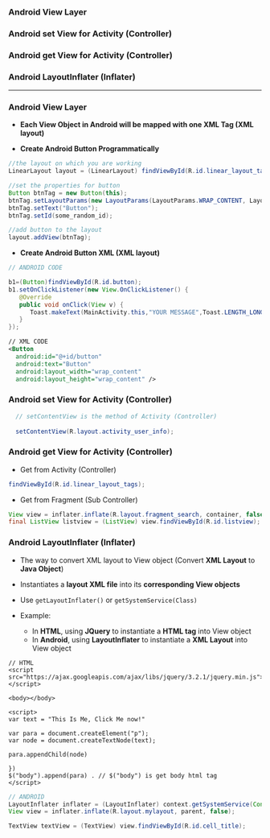 ### Android View Layer
### Android set View for Activity (Controller)
### Android get View for Activity (Controller)
### Android LayoutInflater (Inflater)

-----------------------

### Android View Layer

* **Each View Object in Android will be mapped with one XML Tag (XML layout)**

* **Create Android Button Programmatically**

```java
//the layout on which you are working
LinearLayout layout = (LinearLayout) findViewById(R.id.linear_layout_tags);

//set the properties for button
Button btnTag = new Button(this);
btnTag.setLayoutParams(new LayoutParams(LayoutParams.WRAP_CONTENT, LayoutParams.WRAP_CONTENT));
btnTag.setText("Button");
btnTag.setId(some_random_id);

//add button to the layout
layout.addView(btnTag);
```

* **Create Android Button XML (XML layout)**
```java
// ANDROID CODE

b1=(Button)findViewById(R.id.button);
b1.setOnClickListener(new View.OnClickListener() {
   @Override
   public void onClick(View v) {
      Toast.makeText(MainActivity.this,"YOUR MESSAGE",Toast.LENGTH_LONG).show();
   }
});
```

```xml   
// XML CODE
<Button
  android:id="@+id/button"
  android:text="Button"
  android:layout_width="wrap_content"
  android:layout_height="wrap_content" />
```

### Android set View for Activity (Controller)

```java
  // setContentView is the method of Activity (Controller)
  
  setContentView(R.layout.activity_user_info);
```

### Android get View for Activity (Controller)
* Get from Activity (Controller)

```java
findViewById(R.id.linear_layout_tags);
```
* Get from Fragment (Sub Controller)

```java
View view = inflater.inflate(R.layout.fragment_search, container, false);
final ListView listview = (ListView) view.findViewById(R.id.listview);
```

### Android LayoutInflater (Inflater)
* The way to convert XML layout to View object (Convert **XML Layout** to **Java Object**)
* Instantiates a **layout XML file** into its **corresponding View objects**
* Use `getLayoutInflater()` or `getSystemService(Class)`

* Example:
  * In **HTML**, using **JQuery** to instantiate a **HTML tag** into View object
  * In **Android**, using **LayoutInflater**  to instantiate a **XML Layout** into View object
 
```
// HTML 
<script src="https://ajax.googleapis.com/ajax/libs/jquery/3.2.1/jquery.min.js"></script>

<body></body>

<script>
var text = "This Is Me, Click Me now!"

var para = document.createElement("p");
var node = document.createTextNode(text);

para.appendChild(node)

})
$("body").append(para) . // $("body") is get body html tag
</script>
```

```java
// ANDROID
LayoutInflater inflater = (LayoutInflater) context.getSystemService(Context.LAYOUT_INFLATER_SERVICE);
View view = inflater.inflate(R.layout.mylayout, parent, false);

TextView textView = (TextView) view.findViewById(R.id.cell_title);
```
      






